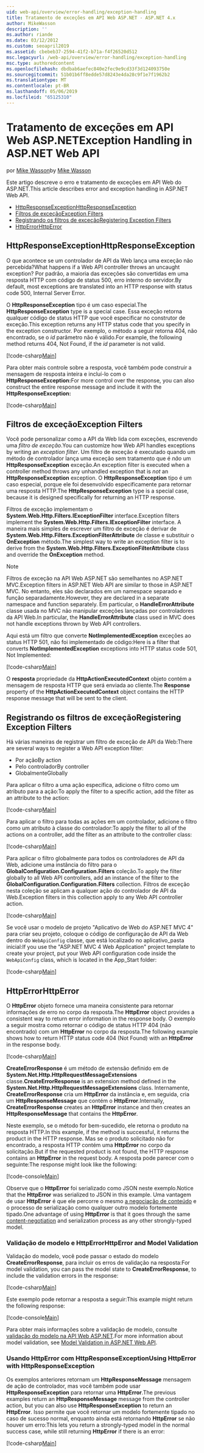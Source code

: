 ```yaml
---
uid: web-api/overview/error-handling/exception-handling
title: Tratamento de exceções em API Web ASP.NET - ASP.NET 4.x
author: MikeWasson
description: ''
ms.author: riande
ms.date: 03/12/2012
ms.custom: seoapril2019
ms.assetid: cbebeb37-2594-41f2-b71a-f4f26520d512
msc.legacyurl: /web-api/overview/error-handling/exception-handling
msc.type: authoredcontent
ms.openlocfilehash: dbdbab6aefec840e2fec9e9cd33f3d124093750e
ms.sourcegitcommit: 51b01b6ff8edde57d8243e4da28c9f1e7f1962b2
ms.translationtype: MT
ms.contentlocale: pt-BR
ms.lasthandoff: 05/06/2019
ms.locfileid: "65125310"
---
```

# <a name="exception-handling-in-aspnet-web-api"></a><span data-ttu-id="2fa07-102">Tratamento de exceções em API Web ASP.NET</span><span class="sxs-lookup"><span data-stu-id="2fa07-102">Exception Handling in ASP.NET Web API</span></span>

<span data-ttu-id="2fa07-103">por [Mike Wasson](https://github.com/MikeWasson)</span><span class="sxs-lookup"><span data-stu-id="2fa07-103">by [Mike Wasson](https://github.com/MikeWasson)</span></span>

<span data-ttu-id="2fa07-104">Este artigo descreve o erro e tratamento de exceções em API Web do ASP.NET.</span><span class="sxs-lookup"><span data-stu-id="2fa07-104">This article describes error and exception handling in ASP.NET Web API.</span></span>

- [<span data-ttu-id="2fa07-105">HttpResponseException</span><span class="sxs-lookup"><span data-stu-id="2fa07-105">HttpResponseException</span></span>](#httpresponserexception)
- [<span data-ttu-id="2fa07-106">Filtros de exceção</span><span class="sxs-lookup"><span data-stu-id="2fa07-106">Exception Filters</span></span>](#exception_filters)
- [<span data-ttu-id="2fa07-107">Registrando os filtros de exceção</span><span class="sxs-lookup"><span data-stu-id="2fa07-107">Registering Exception Filters</span></span>](#registering_exception_filters)
- [<span data-ttu-id="2fa07-108">HttpError</span><span class="sxs-lookup"><span data-stu-id="2fa07-108">HttpError</span></span>](#httperror)

<a id="httpresponserexception"></a>
## <a name="httpresponseexception"></a><span data-ttu-id="2fa07-109">HttpResponseException</span><span class="sxs-lookup"><span data-stu-id="2fa07-109">HttpResponseException</span></span>

<span data-ttu-id="2fa07-110">O que acontece se um controlador de API da Web lança uma exceção não percebida?</span><span class="sxs-lookup"><span data-stu-id="2fa07-110">What happens if a Web API controller throws an uncaught exception?</span></span> <span data-ttu-id="2fa07-111">Por padrão, a maioria das exceções são convertidas em uma resposta HTTP com código de status 500, erro interno do servidor.</span><span class="sxs-lookup"><span data-stu-id="2fa07-111">By default, most exceptions are translated into an HTTP response with status code 500, Internal Server Error.</span></span>

<span data-ttu-id="2fa07-112">O **HttpResponseException** tipo é um caso especial.</span><span class="sxs-lookup"><span data-stu-id="2fa07-112">The **HttpResponseException** type is a special case.</span></span> <span data-ttu-id="2fa07-113">Essa exceção retorna qualquer código de status HTTP que você especificar no construtor de exceção.</span><span class="sxs-lookup"><span data-stu-id="2fa07-113">This exception returns any HTTP status code that you specify in the exception constructor.</span></span> <span data-ttu-id="2fa07-114">Por exemplo, o método a seguir retorna 404, não encontrado, se o *id* parâmetro não é válido.</span><span class="sxs-lookup"><span data-stu-id="2fa07-114">For example, the following method returns 404, Not Found, if the *id* parameter is not valid.</span></span>

[!code-csharp[Main](exception-handling/samples/sample1.cs)]

<span data-ttu-id="2fa07-115">Para obter mais controle sobre a resposta, você também pode construir a mensagem de resposta inteira e incluí-lo com o **HttpResponseException:**</span><span class="sxs-lookup"><span data-stu-id="2fa07-115">For more control over the response, you can also construct the entire response message and include it with the **HttpResponseException:**</span></span> 

[!code-csharp[Main](exception-handling/samples/sample2.cs)]

<a id="exception_filters"></a>
## <a name="exception-filters"></a><span data-ttu-id="2fa07-116">Filtros de exceção</span><span class="sxs-lookup"><span data-stu-id="2fa07-116">Exception Filters</span></span>

<span data-ttu-id="2fa07-117">Você pode personalizar como a API da Web lida com exceções, escrevendo uma *filtro de exceção*.</span><span class="sxs-lookup"><span data-stu-id="2fa07-117">You can customize how Web API handles exceptions by writing an *exception filter*.</span></span> <span data-ttu-id="2fa07-118">Um filtro de exceção é executado quando um método de controlador lança uma exceção sem tratamento que é *não* um **HttpResponseException** exceção.</span><span class="sxs-lookup"><span data-stu-id="2fa07-118">An exception filter is executed when a controller method throws any unhandled exception that is *not* an **HttpResponseException** exception.</span></span> <span data-ttu-id="2fa07-119">O **HttpResponseException** tipo é um caso especial, porque ele foi desenvolvido especificamente para retornar uma resposta HTTP.</span><span class="sxs-lookup"><span data-stu-id="2fa07-119">The **HttpResponseException** type is a special case, because it is designed specifically for returning an HTTP response.</span></span>

<span data-ttu-id="2fa07-120">Filtros de exceção implementam o **System.Web.Http.Filters.IExceptionFilter** interface.</span><span class="sxs-lookup"><span data-stu-id="2fa07-120">Exception filters implement the **System.Web.Http.Filters.IExceptionFilter** interface.</span></span> <span data-ttu-id="2fa07-121">A maneira mais simples de escrever um filtro de exceção é derivar de **System.Web.Http.Filters.ExceptionFilterAttribute** de classe e substituir o **OnException** método.</span><span class="sxs-lookup"><span data-stu-id="2fa07-121">The simplest way to write an exception filter is to derive from the **System.Web.Http.Filters.ExceptionFilterAttribute** class and override the **OnException** method.</span></span>

> [!NOTE]
> <span data-ttu-id="2fa07-122">Filtros de exceção na API Web ASP.NET são semelhantes no ASP.NET MVC.</span><span class="sxs-lookup"><span data-stu-id="2fa07-122">Exception filters in ASP.NET Web API are similar to those in ASP.NET MVC.</span></span> <span data-ttu-id="2fa07-123">No entanto, eles são declarados em um namespace separado e função separadamente.</span><span class="sxs-lookup"><span data-stu-id="2fa07-123">However, they are declared in a separate namespace and function separately.</span></span> <span data-ttu-id="2fa07-124">Em particular, o **HandleErrorAttribute** classe usada no MVC não manipular exceções lançadas por controladores da API Web.</span><span class="sxs-lookup"><span data-stu-id="2fa07-124">In particular, the **HandleErrorAttribute** class used in MVC does not handle exceptions thrown by Web API controllers.</span></span>

<span data-ttu-id="2fa07-125">Aqui está um filtro que converte **NotImplementedException** exceções ao status HTTP 501, não foi implementado de código:</span><span class="sxs-lookup"><span data-stu-id="2fa07-125">Here is a filter that converts **NotImplementedException** exceptions into HTTP status code 501, Not Implemented:</span></span>

[!code-csharp[Main](exception-handling/samples/sample3.cs)]

<span data-ttu-id="2fa07-126">O **resposta** propriedade da **HttpActionExecutedContext** objeto contém a mensagem de resposta HTTP que será enviada ao cliente.</span><span class="sxs-lookup"><span data-stu-id="2fa07-126">The **Response** property of the **HttpActionExecutedContext** object contains the HTTP response message that will be sent to the client.</span></span>

<a id="registering_exception_filters"></a>
## <a name="registering-exception-filters"></a><span data-ttu-id="2fa07-127">Registrando os filtros de exceção</span><span class="sxs-lookup"><span data-stu-id="2fa07-127">Registering Exception Filters</span></span>

<span data-ttu-id="2fa07-128">Há várias maneiras de registrar um filtro de exceção de API da Web:</span><span class="sxs-lookup"><span data-stu-id="2fa07-128">There are several ways to register a Web API exception filter:</span></span>

- <span data-ttu-id="2fa07-129">Por ação</span><span class="sxs-lookup"><span data-stu-id="2fa07-129">By action</span></span>
- <span data-ttu-id="2fa07-130">Pelo controlador</span><span class="sxs-lookup"><span data-stu-id="2fa07-130">By controller</span></span>
- <span data-ttu-id="2fa07-131">Globalmente</span><span class="sxs-lookup"><span data-stu-id="2fa07-131">Globally</span></span>

<span data-ttu-id="2fa07-132">Para aplicar o filtro a uma ação específica, adicione o filtro como um atributo para a ação:</span><span class="sxs-lookup"><span data-stu-id="2fa07-132">To apply the filter to a specific action, add the filter as an attribute to the action:</span></span>

[!code-csharp[Main](exception-handling/samples/sample4.cs)]

<span data-ttu-id="2fa07-133">Para aplicar o filtro para todas as ações em um controlador, adicione o filtro como um atributo à classe do controlador:</span><span class="sxs-lookup"><span data-stu-id="2fa07-133">To apply the filter to all of the actions on a controller, add the filter as an attribute to the controller class:</span></span>

[!code-csharp[Main](exception-handling/samples/sample5.cs)]

<span data-ttu-id="2fa07-134">Para aplicar o filtro globalmente para todos os controladores de API da Web, adicione uma instância do filtro para o **GlobalConfiguration.Configuration.Filters** coleção.</span><span class="sxs-lookup"><span data-stu-id="2fa07-134">To apply the filter globally to all Web API controllers, add an instance of the filter to the **GlobalConfiguration.Configuration.Filters** collection.</span></span> <span data-ttu-id="2fa07-135">Filtros de exceção nesta coleção se aplicam a qualquer ação do controlador de API da Web.</span><span class="sxs-lookup"><span data-stu-id="2fa07-135">Exception filters in this collection apply to any Web API controller action.</span></span>

[!code-csharp[Main](exception-handling/samples/sample6.cs)]

<span data-ttu-id="2fa07-136">Se você usar o modelo de projeto "Aplicativo de Web do ASP.NET MVC 4" para criar seu projeto, coloque o código de configuração de API da Web dentro do `WebApiConfig` classe, que está localizado no aplicativo\_pasta inicial:</span><span class="sxs-lookup"><span data-stu-id="2fa07-136">If you use the "ASP.NET MVC 4 Web Application" project template to create your project, put your Web API configuration code inside the `WebApiConfig` class, which is located in the App\_Start folder:</span></span>

[!code-csharp[Main](exception-handling/samples/sample7.cs?highlight=5)]

<a id="httperror"></a>
## <a name="httperror"></a><span data-ttu-id="2fa07-137">HttpError</span><span class="sxs-lookup"><span data-stu-id="2fa07-137">HttpError</span></span>

<span data-ttu-id="2fa07-138">O **HttpError** objeto fornece uma maneira consistente para retornar informações de erro no corpo da resposta.</span><span class="sxs-lookup"><span data-stu-id="2fa07-138">The **HttpError** object provides a consistent way to return error information in the response body.</span></span> <span data-ttu-id="2fa07-139">O exemplo a seguir mostra como retornar o código de status HTTP 404 (não encontrado) com um **HttpError** no corpo da resposta.</span><span class="sxs-lookup"><span data-stu-id="2fa07-139">The following example shows how to return HTTP status code 404 (Not Found) with an **HttpError** in the response body.</span></span>

[!code-csharp[Main](exception-handling/samples/sample8.cs)]

<span data-ttu-id="2fa07-140">**CreateErrorResponse** é um método de extensão definido em de **System.Net.Http.HttpRequestMessageExtensions** classe.</span><span class="sxs-lookup"><span data-stu-id="2fa07-140">**CreateErrorResponse** is an extension method defined in the **System.Net.Http.HttpRequestMessageExtensions** class.</span></span> <span data-ttu-id="2fa07-141">Internamente, **CreateErrorResponse** cria um **HttpError** da instância e, em seguida, cria um **HttpResponseMessage** que contém o **HttpError**.</span><span class="sxs-lookup"><span data-stu-id="2fa07-141">Internally, **CreateErrorResponse** creates an **HttpError** instance and then creates an **HttpResponseMessage** that contains the **HttpError**.</span></span>

<span data-ttu-id="2fa07-142">Neste exemplo, se o método for bem-sucedido, ele retorna o produto na resposta HTTP.</span><span class="sxs-lookup"><span data-stu-id="2fa07-142">In this example, if the method is successful, it returns the product in the HTTP response.</span></span> <span data-ttu-id="2fa07-143">Mas se o produto solicitado não for encontrado, a resposta HTTP contém uma **HttpError** no corpo da solicitação.</span><span class="sxs-lookup"><span data-stu-id="2fa07-143">But if the requested product is not found, the HTTP response contains an **HttpError** in the request body.</span></span> <span data-ttu-id="2fa07-144">A resposta pode parecer com o seguinte:</span><span class="sxs-lookup"><span data-stu-id="2fa07-144">The response might look like the following:</span></span>

[!code-console[Main](exception-handling/samples/sample9.cmd)]

<span data-ttu-id="2fa07-145">Observe que o **HttpError** foi serializado como JSON neste exemplo.</span><span class="sxs-lookup"><span data-stu-id="2fa07-145">Notice that the **HttpError** was serialized to JSON in this example.</span></span> <span data-ttu-id="2fa07-146">Uma vantagem de usar **HttpError** é que ele percorre o mesmo [a negociação de conteúdo](../formats-and-model-binding/content-negotiation.md) e o processo de serialização como qualquer outro modelo fortemente tipado.</span><span class="sxs-lookup"><span data-stu-id="2fa07-146">One advantage of using **HttpError** is that it goes through the same [content-negotiation](../formats-and-model-binding/content-negotiation.md) and serialization process as any other strongly-typed model.</span></span>

### <a name="httperror-and-model-validation"></a><span data-ttu-id="2fa07-147">Validação de modelo e HttpError</span><span class="sxs-lookup"><span data-stu-id="2fa07-147">HttpError and Model Validation</span></span>

<span data-ttu-id="2fa07-148">Validação do modelo, você pode passar o estado do modelo **CreateErrorResponse**, para incluir os erros de validação na resposta:</span><span class="sxs-lookup"><span data-stu-id="2fa07-148">For model validation, you can pass the model state to **CreateErrorResponse**, to include the validation errors in the response:</span></span>

[!code-csharp[Main](exception-handling/samples/sample10.cs)]

<span data-ttu-id="2fa07-149">Este exemplo pode retornar a resposta a seguir:</span><span class="sxs-lookup"><span data-stu-id="2fa07-149">This example might return the following response:</span></span>

[!code-console[Main](exception-handling/samples/sample11.cmd)]

<span data-ttu-id="2fa07-150">Para obter mais informações sobre a validação de modelo, consulte [validação do modelo na API Web ASP.NET](../formats-and-model-binding/model-validation-in-aspnet-web-api.md).</span><span class="sxs-lookup"><span data-stu-id="2fa07-150">For more information about model validation, see [Model Validation in ASP.NET Web API](../formats-and-model-binding/model-validation-in-aspnet-web-api.md).</span></span>

### <a name="using-httperror-with-httpresponseexception"></a><span data-ttu-id="2fa07-151">Usando HttpError com HttpResponseException</span><span class="sxs-lookup"><span data-stu-id="2fa07-151">Using HttpError with HttpResponseException</span></span>

<span data-ttu-id="2fa07-152">Os exemplos anteriores retornam um **HttpResponseMessage** mensagem de ação de controlador, mas você também pode usar **HttpResponseException** para retornar uma **HttpError**.</span><span class="sxs-lookup"><span data-stu-id="2fa07-152">The previous examples return an **HttpResponseMessage** message from the controller action, but you can also use **HttpResponseException** to return an **HttpError**.</span></span> <span data-ttu-id="2fa07-153">Isso permite que você retornar um modelo fortemente tipado no caso de sucesso normal, enquanto ainda está retornando **HttpError** se não houver um erro:</span><span class="sxs-lookup"><span data-stu-id="2fa07-153">This lets you return a strongly-typed model in the normal success case, while still returning **HttpError** if there is an error:</span></span>

[!code-csharp[Main](exception-handling/samples/sample12.cs)]
